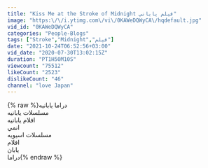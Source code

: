```yaml
---
title: "Kiss Me at the Stroke of Midnight فيلم ياباني"
image: "https:\/\/i.ytimg.com\/vi\/0KAWeDQWyCA\/hqdefault.jpg"
vid_id: "0KAWeDQWyCA"
categories: "People-Blogs"
tags: ["Stroke","Midnight","فيلم"]
date: "2021-10-24T06:52:56+03:00"
vid_date: "2020-07-30T13:02:15Z"
duration: "PT1H50M10S"
viewcount: "75512"
likeCount: "2523"
dislikeCount: "46"
channel: "love Japan"
---
```

{% raw %}دراما يابانيه<br />مسلسلات يابانيه <br />افلام يابانيه<br />انمي<br />مسلسلات اسيويه<br />افلام <br />يابان <br />دراما{% endraw %}
